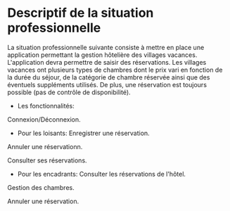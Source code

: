 # Descriptif de la situation professionnelle

La situation professionnelle suivante consiste à mettre en place une application permettant la gestion hôtelière des villages vacances. L'application devra permettre de saisir des réservations. 
Les villages vacances ont plusieurs types de chambres dont le prix vari en fonction de la durée du séjour, de la catégorie de chambre réservée ainsi que des éventuels suppléments utilisés. 
De plus, une réservation est toujours possible (pas de contrôle de disponibilité).

- Les fonctionnalités:

Connexion/Déconnexion.

- Pour les loisants:
Enregistrer une réservation.

Annuler une réservationn.

Consulter ses réservations.

- Pour les encadrants:
Consulter les réservations de l'hôtel.

Gestion des chambres.

Annuler une réservation.
